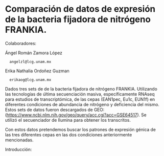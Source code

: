 # Comparación de datos de expresión de la bacteria fijadora de nitrógeno FRANKIA. 

Colaboradores: 

  Ángel Román Zamora López 
  
      angelzl@lcg.unam.mx
      
  Erika Nathalia Ordoñez Guzman 
  
      erikaog@lcg.unam.mx
  
Dados tres sets de de la bacteria fijadora de nitrógeno FRANKIA. Utilizando las tecnologías de última secuenciación masiva, específicamente RNAseq para estudios de transcriptómica, de las cepas (EAN1pec, Eu1c, EUN1f) en diferentes condiciones de abundancia de nitrógeno y deficiencia del mismo. Estos sets de datos fueron descargados de GEO: (https://www.ncbi.nlm.nih.gov/geo/query/acc.cgi?acc=GSE64517). Se utilizó el secuenciador de Ilumina para obtener los transcritos. 

Con estos datos pretendemos buscar los patrones de expresión génica de las tres diferentes cepas en las dos condiciones anteriormente mencionadas. 
 
Introducción: 
